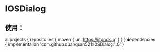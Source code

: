 # IOSDialog
## 使用：
allprojects {
    repositories {
        maven { url 'https://jitpack.io' }
    }
}
dependencies {
	        implementation 'com.github.quanquan521:IOSDialog:1.0'
}
